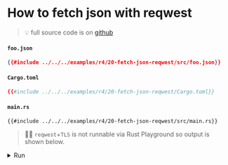 # How to fetch json with reqwest

> 💡 full source code is on [<i id="git-repository-button" class="fa fa-github"></i> github](https://github.com/gist-rs/book/blob/main/examples/r4/20-fetch-json-reqwest)

#### `foo.json`

```json
{{#include ../../../examples/r4/20-fetch-json-reqwest/src/foo.json}}
```

#### `Cargo.toml`

```toml
{{#include ../../../examples/r4/20-fetch-json-reqwest/Cargo.toml}}
```

#### `main.rs`

```rust,edition2021
{{#include ../../../examples/r4/20-fetch-json-reqwest/src/main.rs}}
```

> 🤷‍♂️ `reqwest`+`TLS` is not runnable via Rust Playground so output is shown below.

<details>
<summary>Run</summary>

```
Ok(
    [
        AnimalData {
            id: "foo",
            weight: 123.45,
            created_at: "2022-09-01",
        },
        AnimalData {
            id: "bar",
            weight: 42.2424,
            created_at: "2022-08-01",
        },
    ],
)
```

</details>
